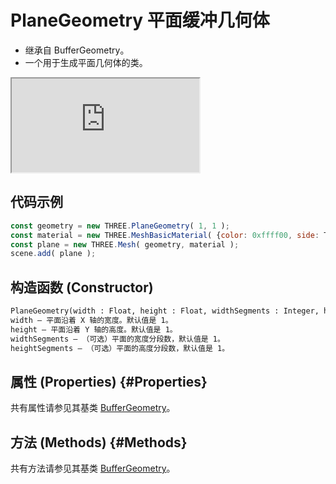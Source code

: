 # PlaneGeometry 平面缓冲几何体

- 继承自 BufferGeometry。
- 一个用于生成平面几何体的类。

<iframe id="scene" src="https://threejs.org/docs/scenes/geometry-browser.html#PlaneGeometry"></iframe>

## 代码示例

```js
const geometry = new THREE.PlaneGeometry( 1, 1 );
const material = new THREE.MeshBasicMaterial( {color: 0xffff00, side: THREE.DoubleSide} );
const plane = new THREE.Mesh( geometry, material );
scene.add( plane );
```

## 构造函数 (Constructor)

```md
PlaneGeometry(width : Float, height : Float, widthSegments : Integer, heightSegments : Integer)
width — 平面沿着 X 轴的宽度。默认值是 1。
height — 平面沿着 Y 轴的高度。默认值是 1。
widthSegments — （可选）平面的宽度分段数，默认值是 1。
heightSegments — （可选）平面的高度分段数，默认值是 1。
```

## 属性 (Properties) {#Properties}

共有属性请参见其基类 [BufferGeometry](../core/BufferGeometry#Properties)。

## 方法 (Methods) {#Methods}

共有方法请参见其基类 [BufferGeometry](../core/BufferGeometry#Methods)。